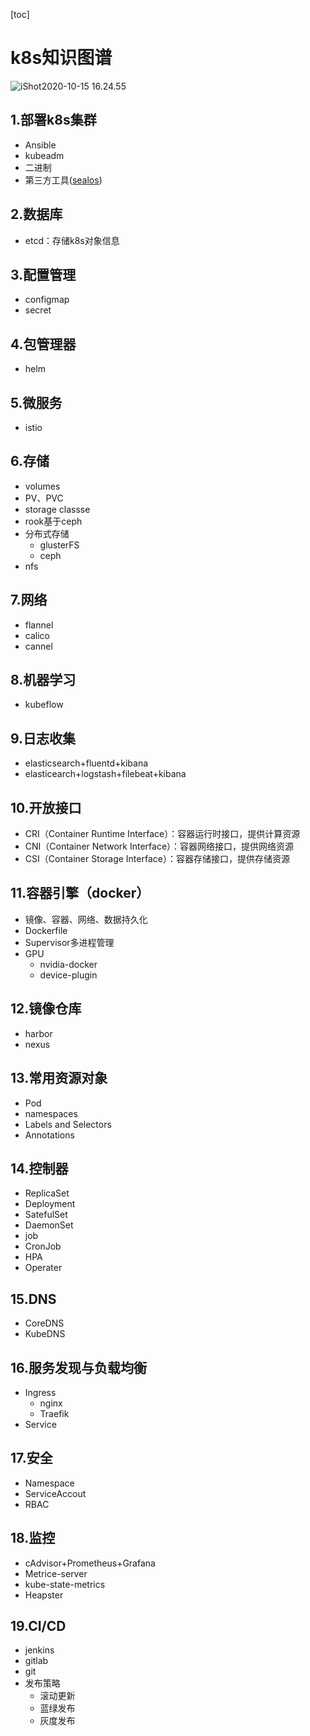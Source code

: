[toc]



# k8s知识图谱



![iShot2020-10-15 16.24.55](https://gitea.pptfz.cn/pptfz/picgo-images/raw/branch/master/img/iShot2020-10-15%2016.24.55.png)





## 1.部署k8s集群

- Ansible
- kubeadm
- 二进制
- 第三方工具([sealos](https://sealyun.com/))



## 2.数据库

- etcd：存储k8s对象信息



## 3.配置管理

- configmap
- secret



## 4.包管理器

- helm



## 5.微服务

- istio



## 6.存储

- volumes
- PV、PVC
- storage classse
- rook基于ceph
- 分布式存储
  - glusterFS
  - ceph
- nfs



## 7.网络

- flannel
- calico
- cannel



## 8.机器学习

- kubeflow



## 9.日志收集

- elasticsearch+fluentd+kibana
- elasticearch+logstash+filebeat+kibana





## 10.开放接口

- CRI（Container Runtime Interface）：容器运行时接口，提供计算资源
- CNI（Container Network Interface）：容器网络接口，提供网络资源
- CSI（Container Storage Interface）：容器存储接口，提供存储资源





## 11.容器引擎（docker）

- 镜像、容器、网络、数据持久化
- Dockerfile
- Supervisor多进程管理
- GPU
  - nvidia-docker
  - device-plugin



## 12.镜像仓库

- harbor
- nexus



## 13.常用资源对象

- Pod
- namespaces
- Labels and Selectors
- Annotations



## 14.控制器

- ReplicaSet
- Deployment
- SatefulSet
- DaemonSet
- job
- CronJob
- HPA
- Operater



## 15.DNS

- CoreDNS
- KubeDNS



## 16.服务发现与负载均衡

- Ingress
  - nginx
  - Traefik
- Service



## 17.安全

- Namespace
- ServiceAccout
- RBAC



## 18.监控

- cAdvisor+Prometheus+Grafana
- Metrice-server
- kube-state-metrics
- Heapster



## 19.CI/CD

- jenkins
- gitlab
- git
- 发布策略
  - 滚动更新
  - 蓝绿发布
  - 灰度发布
